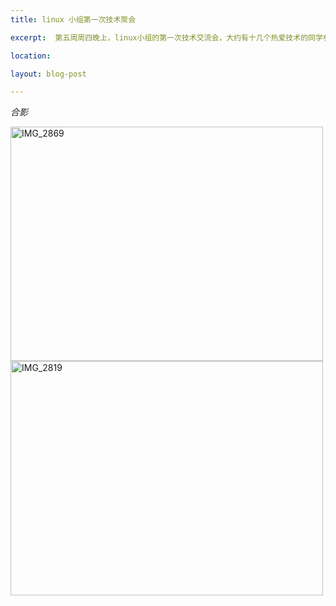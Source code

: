 ```yaml
---
title: linux 小组第一次技术聚会

excerpt:  第五周周四晚上，linux小组的第一次技术交流会，大约有十几个热爱技术的同学参加。

location: 

layout: blog-post

---
```


*合影*

<a href="http://www.yupoo.com/photos/lidashuang/82911629/" title="IMG_2869"><img src="http://pic.yupoo.com/lidashuang/BpvUY989/medium.jpg" alt="IMG_2869" width="500" height="375" border="0" /></a>
<a href="http://www.yupoo.com/photos/lidashuang/82911660/" title="IMG_2819"><img src="http://pic.yupoo.com/lidashuang/BpvVlIsH/medium.jpg" alt="IMG_2819" width="500" height="375" border="0" /></a>
